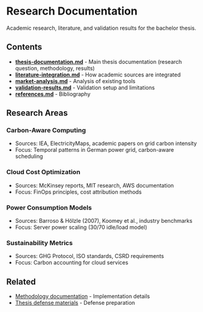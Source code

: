 # Research Documentation

Academic research, literature, and validation results for the bachelor thesis.

## Contents

- [**thesis-documentation.md**](thesis-documentation.md) - Main thesis documentation (research question, methodology, results)
- [**literature-integration.md**](literature-integration.md) - How academic sources are integrated
- [**market-analysis.md**](market-analysis.md) - Analysis of existing tools
- [**validation-results.md**](validation-results.md) - Validation setup and limitations
- [**references.md**](references.md) - Bibliography

## Research Areas

### Carbon-Aware Computing
- Sources: IEA, ElectricityMaps, academic papers on grid carbon intensity
- Focus: Temporal patterns in German power grid, carbon-aware scheduling

### Cloud Cost Optimization
- Sources: McKinsey reports, MIT research, AWS documentation
- Focus: FinOps principles, cost attribution methods

### Power Consumption Models
- Sources: Barroso & Hölzle (2007), Koomey et al., industry benchmarks
- Focus: Server power scaling (30/70 idle/load model)

### Sustainability Metrics
- Sources: GHG Protocol, ISO standards, CSRD requirements
- Focus: Carbon accounting for cloud services

## Related

- [Methodology documentation](../methodology/) - Implementation details
- [Thesis defense materials](../thesis/) - Defense preparation
